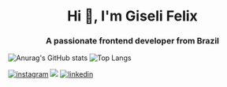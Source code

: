 <h1 align="center">Hi 👋, I'm Giseli Felix</h1>
<h3 align="center">A passionate frontend developer from Brazil</h3>

![Anurag's GitHub stats](https://github-readme-stats.vercel.app/api?username=IvoVicente&show_icons=true&theme=merko)
![Top Langs](https://github-readme-stats.vercel.app/api/top-langs/?username=anuraghazra&layout=compact&theme=merko)

[![instagram](https://img.shields.io/badge/-Instagram-%23E4405F?style=for-the-badge&logo=instagram&logoColor=white)](https://www.instagram.com/ivojunior360/?hl=en)
 <a href = "mailto:SIIvoVicenteSI@gmail.com"><img src="https://img.shields.io/badge/-Gmail-%23333?style=for-the-badge&logo=gmail&logoColor=white" target="_blank"></a>
[![linkedin](https://img.shields.io/badge/-LinkedIn-%230077B5?style=for-the-badge&logo=linkedin&logoColor=white)](https://www.linkedin.com/in/giseli-felix-1a6aa525a/)
